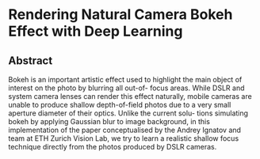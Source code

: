 # Rendering Natural Camera Bokeh Effect with Deep Learning

## Abstract

Bokeh is an important artistic effect used to highlight the
main object of interest on the photo by blurring all out-of-
focus areas. While DSLR and system camera lenses can
render this effect naturally, mobile cameras are unable to
produce shallow depth-of-field photos due to a very small
aperture diameter of their optics. Unlike the current solu-
tions simulating bokeh by applying Gaussian blur to image
background, in this implementation of the paper conceptualised by the Andrey Ignatov and team at ETH Zurich Vision Lab, we try to learn a realistic
shallow focus technique directly from the photos produced
by DSLR cameras.


